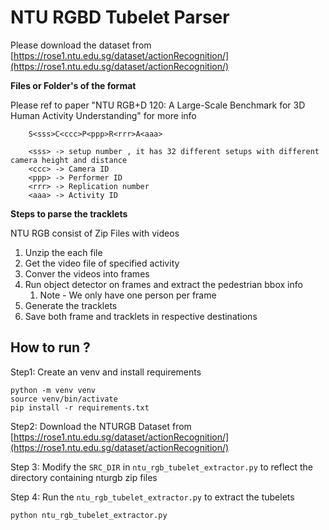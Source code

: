 # NTU RGBD Tubelet Parser
Please download the dataset from [https://rose1.ntu.edu.sg/dataset/actionRecognition/](https://rose1.ntu.edu.sg/dataset/actionRecognition/)

**Files or Folder's of the format** 

Please ref to paper "NTU RGB+D 120: A Large-Scale Benchmark for 3D Human Activity Understanding" for more info 
```
    S<sss>C<ccc>P<ppp>R<rrr>A<aaa> 

    <sss> -> setup number , it has 32 different setups with different camera height and distance  
    <ccc> -> Camera ID  
    <ppp> -> Performer ID  
    <rrr> -> Replication number   
    <aaa> -> Activity ID  
```

**Steps to parse the tracklets**

NTU RGB consist of Zip Files with videos

1. Unzip the each file
2. Get the video file of specified activity
3. Conver the videos into frames
4. Run object detector on frames and extract the pedestrian bbox info
    1. Note - We only have one person per frame
5. Generate the tracklets
6. Save both frame and tracklets in respective destinations

## How to run ?
Step1: Create an venv and install requirements
```
python -m venv venv
source venv/bin/activate
pip install -r requirements.txt
```

Step2: Download the NTURGB Dataset from [https://rose1.ntu.edu.sg/dataset/actionRecognition/](https://rose1.ntu.edu.sg/dataset/actionRecognition/)

Step 3: Modify the `SRC_DIR` in `ntu_rgb_tubelet_extractor.py` to reflect the directory containing nturgb zip files 

Step 4: Run the `ntu_rgb_tubelet_extractor.py` to extract the tubelets
```
python ntu_rgb_tubelet_extractor.py
``` 
